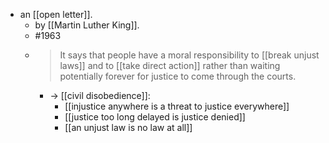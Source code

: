 - an [[open letter]].
  - by [[Martin Luther King]].
  - #1963
  - > It says that people have a moral responsibility to [[break unjust laws]] and to [[take direct action]] rather than waiting potentially forever for justice to come through the courts.
    - -> [[civil disobedience]]:
      - [[injustice anywhere is a threat to justice everywhere]]
      - [[justice too long delayed is justice denied]]
      - [[an unjust law is no law at all]]
